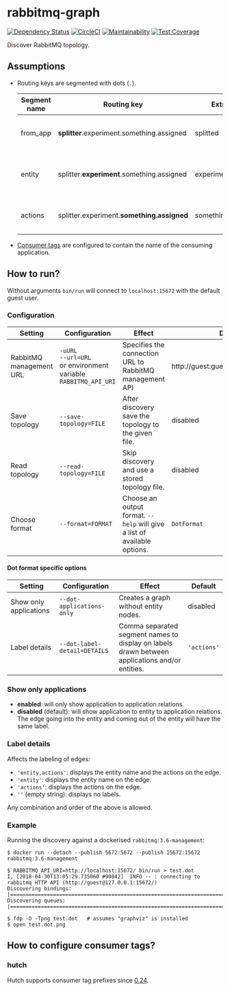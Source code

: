 # rabbitmq-graph

[![Dependency Status](https://gemnasium.com/badges/github.com/sldblog/rabbitmq-graph.svg)](https://gemnasium.com/github.com/sldblog/rabbitmq-graph)
[![CircleCI](https://circleci.com/gh/sldblog/rabbitmq-graph.svg?style=svg&circle-token=68531f42debaa4ff5b3bddb62a4672ca2eaabaf4)](https://circleci.com/gh/sldblog/rabbitmq-graph)
[![Maintainability](https://api.codeclimate.com/v1/badges/146dab10c24b4dd7b75e/maintainability)](https://codeclimate.com/github/sldblog/rabbitmq-graph/maintainability)
[![Test Coverage](https://api.codeclimate.com/v1/badges/146dab10c24b4dd7b75e/test_coverage)](https://codeclimate.com/github/sldblog/rabbitmq-graph/test_coverage)

Discover RabbitMQ topology.

## Assumptions

- Routing keys are segmented with dots (`.`).

  | Segment name | Routing key | Extracted | Assumed to be |
  | --- | --- | --- | --- |
  | from\_app | **splitter**.experiment.something.assigned | splitted | The name of the publishing application. |
  | entity | splitter.**experiment**.something.assigned | experiment | The entity that is participating in the action. |
  | actions | splitter.experiment.**something.assigned** | something.assigned | The action(s) describing the event. |

- [Consumer tags][hutch-consumer-tag-pr] are configured to contain the name of the consuming application.

## How to run?

Without arguments `bin/run` will connect to `localhost:15672` with the default guest user.

### Configuration

| Setting | Configuration | Effect | Default |
| ------- | ------------- | ------ | ------- |
| RabbitMQ management URL | `-uURL`<br/>`--url=URL`<br/>or environment variable<br/>`RABBITMQ_API_URI` | Specifies the connection URL to RabbitMQ management API | http://guest:guest@localhost:15672/ |
| Save topology | `--save-topology=FILE` | After discovery save the topology to the given file. | disabled |
| Read topology | `--read-topology=FILE` | Skip discovery and use a stored topology file. | disabled |
| Choose format | `--format=FORMAT` | Choose an output format. `--help` will give a list of available options. | `DotFormat` |

#### Dot format specific options

| Setting | Configuration | Effect | Default |
| ------- | ------------- | ------ | ------- |
| Show only applications | `--dot-applications-only` | Creates a graph without entity nodes. | disabled |
| Label details | `--dot-label-detail=DETAILS` | Comma separated segment names to display on labels drawn between applications and/or entities. | `'actions'` |

### Show only applications

- **enabled**: will only show application to application relations.
- **disabled** (default): will show application to entity to application relations. The edge going into the entity and coming out of the entity will have the same label.

### Label details

Affects the labeling of edges:

- `'entity,actions'`: displays the entity name and the actions on the edge.
- `'entity'`: displays the entity name on the edge.
- `'actions'`: displays the actions on the edge.
- `''` (empty string): displays no labels.

Any combination and order of the above is allowed.

### Example

Running the discovery against a dockerised `rabbitmq:3.6-management`:

```
$ docker run --detach --publish 5672:5672 --publish 15672:15672 rabbitmq:3.6-management

$ RABBITMQ_API_URI=http://localhost:15672/ bin/run > test.dot
I, [2018-04-30T13:05:29.735060 #90042]  INFO -- : connecting to rabbitmq HTTP API (http://guest@127.0.0.1:15672/)
Discovering bindings: |================================================================================================|
Discovering queues: |==================================================================================================|

$ fdp -O -Tpng test.dot   # assumes "graphviz" is installed
$ open test.dot.png
```

## How to configure consumer tags?

### hutch

Hutch supports consumer tag prefixes since [0.24][hutch-0.24].

[hutch-consumer-tag-pr]: https://github.com/gocardless/hutch/pull/265
[hutch-0.24]: https://github.com/gocardless/hutch/blob/master/CHANGELOG.md#0240--february-1st-2017
